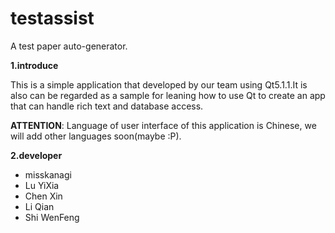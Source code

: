 testassist
==========

A test paper auto-generator.

**1.introduce**

This is a simple application that developed by our team using Qt5.1.1.It is also can be regarded as a sample for leaning how to use Qt to create an app that can handle rich text and database access.

**ATTENTION**: Language of user interface of this application is Chinese, we will add other languages soon(maybe :P).

**2.developer**

 - misskanagi
 - Lu YiXia
 - Chen Xin
 - Li Qian
 - Shi WenFeng


